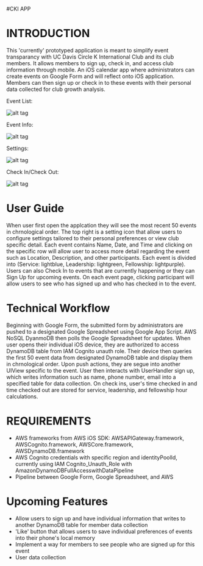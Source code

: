 #CKI APP

INTRODUCTION
============
This 'currently' prototyped application is meant to simplify event transparancy with UC Davis Circle K International Club and its club members. It allows members to sign up, check in, and access club information through mobile. An iOS calendar app where administrators can create events on Google Form and will reflect onto iOS application. Members can then sign up or check in to these events with their personal data collected for club growth analysis. 

Event List:

![alt tag](https://github.com/vbyeh/CKI_APP/blob/master/CKI%20ScreenShots/EventList.png)

Event Info:

![alt tag](https://github.com/vbyeh/CKI_APP/blob/master/CKI%20ScreenShots/EventInfo.png)

Settings:

![alt tag](https://github.com/vbyeh/CKI_APP/blob/master/CKI%20ScreenShots/Settings.png)

Check In/Check Out:

![alt tag](https://github.com/vbyeh/CKI_APP/blob/master/CKI%20ScreenShots/CheckIO.png)

User Guide
==========
When user first open the applcation they will see the most recent 50 events in chrnological order. The top right is a setting icon that allow users to configure settings tailored to their personal preferences or view club specific detail. Each event contains Name, Date, and Time and clicking on the specific row will allow user to access more detail regarding the event such as Location, Description, and other participants. Each event is divided into (Service: lightblue, Leadership: lightgreen, Fellowship: lightpurple). Users can also Check In to events that are currently happening or they can Sign Up for upcoming events. On each event page, clicking participant will allow users to see who has signed up and who has checked in to the event.

Technical Workflow
==================
Beginning with Google Form, the submitted form by administrators are pushed to a designated Google Spreadsheet using Google App Script. AWS NoSQL DyanmoDB then polls the Google Spreadsheet for updates. When user opens their individual iOS device, they are authorized to access DynamoDB table from IAM Cognito unauth role. Their device then queries the first 50 event data from designated DynamoDB table and display them in chrnological order. Upon push actions, they are segue into another UIView specific to the event. User then interacts with UserHandler sign up, which writes information such as name, phone number, email into a specified table for data collection. On check ins, user's time checked in and time checked out are stored for service, leadership, and fellowship hour calculations. 

REQUIREMENTS
============
- AWS frameworks from AWS iOS SDK: AWSAPIGateway.framework, AWSCognito.framework, AWSCore.framework, AWSDynamoDB.framework
- AWS Cognito credentials with specific region and identityPoolId, currently using IAM Cognito_Unauth_Role with AmazonDynamoDBFullAccesswithDataPipeline
- Pipeline between Google Form, Google Spreadsheet, and AWS

Upcoming Features
=================
- Allow users to sign up and have individual information that writes to another DynamoDB table for member data collection
- 'Like' button that allows users to save individual preferences of events into their phone's local memory
- Implement a way for members to see people who are signed up for this event
- User data collection
